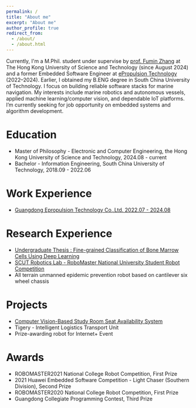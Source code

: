 ```yaml
---
permalink: /
title: "About me"
excerpt: "About me"
author_profile: true
redirect_from: 
  - /about/
  - /about.html
---
```

Currently, I'm a M.Phil. student under supervise by [prof. Fumin Zhang](https://fumin-home.hkust.edu.hk/) at The Hong Kong University of Science and Technology (since August 2024) and a former Embedded Software Engineer at [ePropulsion Technology](https://www.epropulsion.com/) (2022–2024). Earlier, I obtained my B.ENG degree in South China University of Technology. I focus on building reliable software stacks for marine navigation. My interests include marine robotics and autonomous vessels, applied machine learning/computer vision, and dependable IoT platforms. I’m currently seeking for job opportunity on embedded systems and algorithm development.

Education
===================
- Master of Philosophy - Electronic and Computer Engineering, the Hong Kong University of Science and Technology, 2024.08 - current
- Bachelor - Information Engineering, South China University of Technology, 2018.09 - 2022.06

Work Experience
===================
- [Guangdong Epropulsion Technology Co.,Ltd. 2022.07 - 2024.08](http://ennishsu.github.io/work)

Research Experience
===================
- [Undergraduate Thesis : Fine-grained Classification of Bone Marrow Cells Using Deep Learning](https://ennishsu.github.io/research)
- [SCUT Robotics Lab - RoboMaster National University Student Robot Competition](https://ennishsu.github.io/research)
- All terrain unmanned epidemic prevention robot based on cantilever six wheel chassis

Projects
========
- [Computer Vision-Based Study Room Seat Availability System](https://ennishsu.github.io/research)
- Tigery - Intelligent Logistics Transport Unit
- Prize-awarding robot for Internet+ Event

Awards
======
- ROBOMASTER2021 National College Robot Competition, First Prize
 - 2021 Huawei Embedded Software Competition - Light Chaser (Southern Division), Second Prize
- ROBOMASTER2020 National College Robot Competition, First Prize
- Guangdong Collegiate Programming Contest, Third Prize
